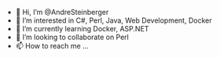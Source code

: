 - 👋 Hi, I’m @AndreSteinberger
- 👀 I’m interested in C#, Perl, Java, Web Development, Docker
- 🌱 I’m currently learning Docker, ASP.NET
- 💞️ I’m looking to collaborate on Perl
- 📫 How to reach me ...

<!---
AndreSteinberger/AndreSteinberger is a ✨ special ✨ repository because its `README.md` (this file) appears on your GitHub profile.
You can click the Preview link to take a look at your changes.
--->
